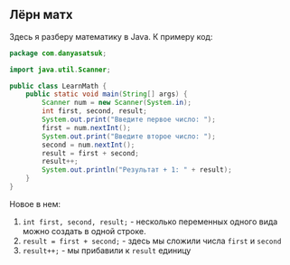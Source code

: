## Лёрн матх
Здесь я разберу математику в Java. К примеру код:
```java
package com.danyasatsuk;

import java.util.Scanner;

public class LearnMath {
    public static void main(String[] args) {
        Scanner num = new Scanner(System.in);
        int first, second, result;
        System.out.print("Введите первое число: ");
        first = num.nextInt();
        System.out.print("Введите второе число: ");
        second = num.nextInt();
        result = first + second;
        result++;
        System.out.println("Результат + 1: " + result);
    }
}
```
Новое в нем:
1. `int first, second, result;` - несколько переменных одного вида можно создать в одной строке.
2. `result = first + second;` - здесь мы сложили числа `first` и `second`
3. `result++;` - мы прибавили к `result` единицу